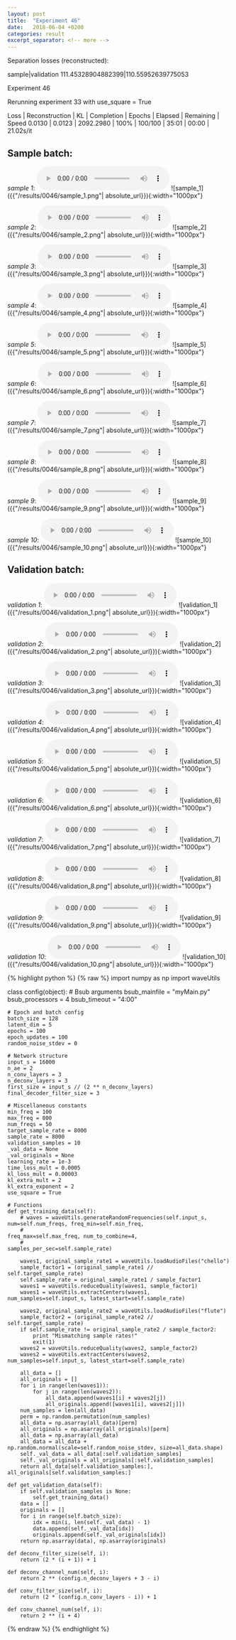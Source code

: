 ```yaml
---
layout: post
title:  "Experiment 46"
date:   2018-06-04 +0200
categories: result
excerpt_separator: <!-- more -->
---
```

Separation losses (reconstructed):

sample|validation
111.45328904882399|110.55952639775053<!-- more -->

Experiment 46

Rerunning experiment 33 with use_square = True

Loss | Reconstruction | KL | Completion | Epochs | Elapsed | Remaining | Speed
0.0130 | 0.0123 | 2092.2980 | 100% | 100/100 | 35:01 | 00:00 | 21.02s/it

## **Sample batch**:
_sample 1_:
<audio src="/ResultsOverview/results/0046/sample_1.wav" controls preload></audio>
![sample_1]({{"/results/0046/sample_1.png"| absolute_url}}){:width="1000px"}

_sample 2_:
<audio src="/ResultsOverview/results/0046/sample_2.wav" controls preload></audio>
![sample_2]({{"/results/0046/sample_2.png"| absolute_url}}){:width="1000px"}

_sample 3_:
<audio src="/ResultsOverview/results/0046/sample_3.wav" controls preload></audio>
![sample_3]({{"/results/0046/sample_3.png"| absolute_url}}){:width="1000px"}

_sample 4_:
<audio src="/ResultsOverview/results/0046/sample_4.wav" controls preload></audio>
![sample_4]({{"/results/0046/sample_4.png"| absolute_url}}){:width="1000px"}

_sample 5_:
<audio src="/ResultsOverview/results/0046/sample_5.wav" controls preload></audio>
![sample_5]({{"/results/0046/sample_5.png"| absolute_url}}){:width="1000px"}

_sample 6_:
<audio src="/ResultsOverview/results/0046/sample_6.wav" controls preload></audio>
![sample_6]({{"/results/0046/sample_6.png"| absolute_url}}){:width="1000px"}

_sample 7_:
<audio src="/ResultsOverview/results/0046/sample_7.wav" controls preload></audio>
![sample_7]({{"/results/0046/sample_7.png"| absolute_url}}){:width="1000px"}

_sample 8_:
<audio src="/ResultsOverview/results/0046/sample_8.wav" controls preload></audio>
![sample_8]({{"/results/0046/sample_8.png"| absolute_url}}){:width="1000px"}

_sample 9_:
<audio src="/ResultsOverview/results/0046/sample_9.wav" controls preload></audio>
![sample_9]({{"/results/0046/sample_9.png"| absolute_url}}){:width="1000px"}

_sample 10_:
<audio src="/ResultsOverview/results/0046/sample_10.wav" controls preload></audio>
![sample_10]({{"/results/0046/sample_10.png"| absolute_url}}){:width="1000px"}

## **Validation batch**:
_validation 1_:
<audio src="/ResultsOverview/results/0046/validation_1.wav" controls preload></audio>
![validation_1]({{"/results/0046/validation_1.png"| absolute_url}}){:width="1000px"}

_validation 2_:
<audio src="/ResultsOverview/results/0046/validation_2.wav" controls preload></audio>
![validation_2]({{"/results/0046/validation_2.png"| absolute_url}}){:width="1000px"}

_validation 3_:
<audio src="/ResultsOverview/results/0046/validation_3.wav" controls preload></audio>
![validation_3]({{"/results/0046/validation_3.png"| absolute_url}}){:width="1000px"}

_validation 4_:
<audio src="/ResultsOverview/results/0046/validation_4.wav" controls preload></audio>
![validation_4]({{"/results/0046/validation_4.png"| absolute_url}}){:width="1000px"}

_validation 5_:
<audio src="/ResultsOverview/results/0046/validation_5.wav" controls preload></audio>
![validation_5]({{"/results/0046/validation_5.png"| absolute_url}}){:width="1000px"}

_validation 6_:
<audio src="/ResultsOverview/results/0046/validation_6.wav" controls preload></audio>
![validation_6]({{"/results/0046/validation_6.png"| absolute_url}}){:width="1000px"}

_validation 7_:
<audio src="/ResultsOverview/results/0046/validation_7.wav" controls preload></audio>
![validation_7]({{"/results/0046/validation_7.png"| absolute_url}}){:width="1000px"}

_validation 8_:
<audio src="/ResultsOverview/results/0046/validation_8.wav" controls preload></audio>
![validation_8]({{"/results/0046/validation_8.png"| absolute_url}}){:width="1000px"}

_validation 9_:
<audio src="/ResultsOverview/results/0046/validation_9.wav" controls preload></audio>
![validation_9]({{"/results/0046/validation_9.png"| absolute_url}}){:width="1000px"}

_validation 10_:
<audio src="/ResultsOverview/results/0046/validation_10.wav" controls preload></audio>
![validation_10]({{"/results/0046/validation_10.png"| absolute_url}}){:width="1000px"}


{% highlight python %}
{% raw %}
import numpy as np
import waveUtils


class config(object):
	# Bsub arguments
	bsub_mainfile = "myMain.py"
	bsub_processors = 4
	bsub_timeout = "4:00"

	# Epoch and batch config
	batch_size = 128
	latent_dim = 5
	epochs = 100
	epoch_updates = 100
	random_noise_stdev = 0

	# Network structure
	input_s = 16000
	n_ae = 2
	n_conv_layers = 3
	n_deconv_layers = 3
	first_size = input_s // (2 ** n_deconv_layers)
	final_decoder_filter_size = 3

	# Miscellaneous constants
	min_freq = 100
	max_freq = 800
	num_freqs = 50
	target_sample_rate = 8000
	sample_rate = 8000
	validation_samples = 10
	_val_data = None
	_val_originals = None
	learning_rate = 1e-3
	time_loss_mult = 0.0005
	kl_loss_mult = 0.00003
	kl_extra_mult = 2
	kl_extra_exponent = 2
	use_square = True

	# Functions
	def get_training_data(self):
		# waves = waveUtils.generateRandomFrequencies(self.input_s, num=self.num_freqs, freq_min=self.min_freq,
		#                                            freq_max=self.max_freq, num_to_combine=4,
		#                                            samples_per_sec=self.sample_rate)

		waves1, original_sample_rate1 = waveUtils.loadAudioFiles("chello")
		sample_factor1 = (original_sample_rate1 // self.target_sample_rate)
		self.sample_rate = original_sample_rate1 / sample_factor1
		waves1 = waveUtils.reduceQuality(waves1, sample_factor1)
		waves1 = waveUtils.extractCenters(waves1, num_samples=self.input_s, latest_start=self.sample_rate)

		waves2, original_sample_rate2 = waveUtils.loadAudioFiles("flute")
		sample_factor2 = (original_sample_rate2 // self.target_sample_rate)
		if self.sample_rate != original_sample_rate2 / sample_factor2:
			print "Mismatching sample rates!"
			exit(1)
		waves2 = waveUtils.reduceQuality(waves2, sample_factor2)
		waves2 = waveUtils.extractCenters(waves2, num_samples=self.input_s, latest_start=self.sample_rate)

		all_data = []
		all_originals = []
		for i in range(len(waves1)):
			for j in range(len(waves2)):
				all_data.append(waves1[i] + waves2[j])
				all_originals.append([waves1[i], waves2[j]])
		num_samples = len(all_data)
		perm = np.random.permutation(num_samples)
		all_data = np.asarray(all_data)[perm]
		all_originals = np.asarray(all_originals)[perm]
		all_data = np.asarray(all_data)
		all_data = all_data + np.random.normal(scale=self.random_noise_stdev, size=all_data.shape)
		self._val_data = all_data[:self.validation_samples]
		self._val_originals = all_originals[:self.validation_samples]
		return all_data[self.validation_samples:], all_originals[self.validation_samples:]

	def get_validation_data(self):
		if self.validation_samples is None:
			self.get_training_data()
		data = []
		originals = []
		for i in range(self.batch_size):
			idx = min(i, len(self._val_data) - 1)
			data.append(self._val_data[idx])
			originals.append(self._val_originals[idx])
		return np.asarray(data), np.asarray(originals)

	def deconv_filter_size(self, i):
		return (2 * (i + 1)) + 1

	def deconv_channel_num(self, i):
		return 2 ** (config.n_deconv_layers + 3 - i)

	def conv_filter_size(self, i):
		return (2 * (config.n_conv_layers - i)) + 1

	def conv_channel_num(self, i):
		return 2 ** (i + 4)

{% endraw %}
{% endhighlight %}
